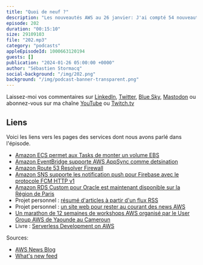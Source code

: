 ```yaml
---
title: "Quoi de neuf ?"
description: "Les nouveautés AWS au 26 janvier: J'ai compté 54 nouveautés depuis le 12 janvier. Cette semaine, nous parlons de ECS et EBS, de DNS avec Route53, de notification mobiles avec Firebase, de EventBridge et GraphQL, d'un service qui est maintenant disponible sur la région de Paris. On terminera avec un tour des activités de la communauté des clients et partenaires AWS, avec deux projets personnels en open-source, un marathon de workshop organisés par le groupe d'utilisateurs AWS de Yaounde au Cameroun et d'un nouveau livre sur les architecture serverless."
episode: 202
duration: "00:15:10"
size: 29109103
file: "202.mp3"
category: "podcasts"
appleEpisodeId: 1000663120194
guests: []
publication: "2024-01-26 05:00:00 +0000"
author: "Sébastien Stormacq"
social-background: "/img/202.png"
background: "/img/podcast-banner-transparent.png"
---
```


Laissez-moi vos commentaires sur [LinkedIn](https://www.linkedin.com/in/sebastienstormacq/), [Twitter](https://twitter.com/sebsto), [Blue Sky](https://bsky.app/profile/sebsto.bsky.social), [Mastodon](https://awscommunity.social/@sebsto) ou abonnez-vous sur ma chaîne [YouTube](https://www.youtube.com/sebsto) ou [Twitch.tv](https://www.twitch.tv/sebAWS)

## Liens

Voici les liens vers les pages des services dont nous avons parlé dans l'épisode.

- [Amazon ECS permet aux Tasks de monter un volume EBS](https://aws.amazon.com/blogs/aws/amazon-ecs-supports-a-native-integration-with-amazon-ebs-volumes-for-data-intensive-workloads/)
- [Amazon EventBridge supporte AWS AppSync comme detsination](https://aws.amazon.com/about-aws/whats-new/2024/01/amazon-eventbridge-appsync-target-buses/)
- [Amazon Route 53 Resolver Firewall](https://aws.amazon.com/about-aws/whats-new/2024/01/amazon-route-53-resolver-dns-firewall-query-type-filtering/)
- [Amazon SNS supporte les notification push pour Firebase avec le protocole FCM HTTP v1](https://aws.amazon.com/about-aws/whats-new/2024/01/amazon-sns-fcm-http-v1-api-mobile-notifications/)
- [Amazon RDS Custom pour Oracle est maintenant disponible sur la Région de Paris](https://aws.amazon.com/about-aws/whats-new/2024/01/amazon-rds-custom-oracle-europe-paris-aws-region/)
- Projet personnel : [résumé d'articles à partir d'un flux RSS](https://github.com/build-on-aws/get-the-news-rss-atom-feed-summary)
- Projet personnel : [un site web pour rester au courant des news AWS](https://aws-news.com/)
- [Un marathon de 12 semaines de workshops AWS organisé par le User Group AWS de Yaounde au Cameroun](https://www.linkedin.com/posts/paula-ali-wakabi-677870187_aws-12weekawsworkshopchallenge-learningandgrowing-ugcPost-7149073996850888705-Rp8V/)
- Livre : [Serverless Development on AWS](https://www.amazon.fr/Serverless-Development-AWS-Sheen-Brisals-ebook/dp/B0CT4MVJHT/)

Sources: 

- [AWS News Blog](https://aws.amazon.com/blogs/aws/)
- [What's new feed](https://aws.amazon.com/about-aws/whats-new/2023/)
